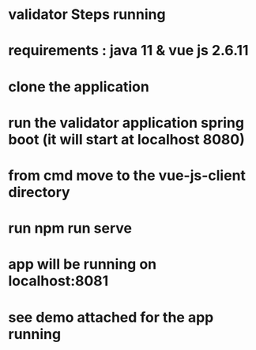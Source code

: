 # validator Steps running
# requirements : java 11 & vue js 2.6.11
# clone the application
# run the validator application spring boot (it will start at localhost 8080)
# from cmd move to the vue-js-client directory
# run npm run serve
# app will be running on localhost:8081
# see demo attached for the app running
